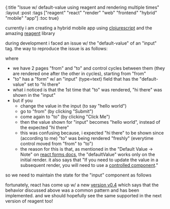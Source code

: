 {:title "Issue w/ default-value using reagent and rendering multiple times"
 :layout :post
 :tags  ["reagent" "react" "render" "web" "frontend" "hybrid" "mobile" "app"]
 :toc true}

currently i am creating a hybrid mobile app using [clojurescript](https://github.com/clojure/clojurescript) and the amazing [reagent](https://reagent-project.github.io/) library

during development i faced an issue w/ the "default-value" of an "input" tag. the way to reproduce the issue is as follows:

<code data-gist-id="e64770bd276ddb99d60b81ac5b0f6ead" data-gist-file="reagent-default-1.cljs"></code>

where

- we have 2 pages "from" and "to" and control cycles between them (they are rendered one after the other in cycles), starting from "from"
- "to" has a "form" w/ an "input" (type=text) field that has the "default-value" set to "hi there"
- what i noticed is that the 1st time that "to" was rendered, "hi there" was shown in the "input"
- but if you
  - change the value in the input (to say "hello world")
  - go to "from" (by clicking "Submit")
  - come again to "to" (by clicking "Click Me")
  - then the value shown for "input" becomes "hello world", instead of the expected "hi there"
  - this was confusing because, i expected "hi there" to be shown since (according to me) "to" was being rendered "freshly" (everytime control moved from "from" to "to")
  - the reason for this is that, as mentioned in the "Default Value -> Note" on [react forms docs](https://facebook.github.io/react/docs/forms.html), the "defaultValue" works only on the initial render. it also says that "If you need to update the value in a subsequent render, you will need to use a [controlled component](https://facebook.github.io/react/docs/forms.html#controlled-components)."

so we need to maintain the state for the "input" component as follows

<code data-gist-id="e64770bd276ddb99d60b81ac5b0f6ead" data-gist-file="reagent-default-2.cljs"></code>

fortunately, react has come up w/ a new [version v0.4](https://facebook.github.io/react/blog/2013/07/11/react-v0-4-prop-validation-and-default-values.html) which says that the behavior discussed above was a common pattern and has been implemented. and we should hopefully see the same supported in the next version of reagent too!
